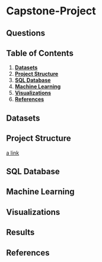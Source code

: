 # Capstone-Project

## Questions

## Table of Contents
1. **[Datasets](#datasets)**
2. **[Project Structure](#structure)**
3. **[SQL Database](#sql)**
4. **[Machine Learning](#learning)**
5. **[Visualizations](#Visuals)**
6. **[References](#references)**


<a name="datasets"></a>
## Datasets


<a name="structure"></a>
## Project Structure
[a link]()

<a name="sql"></a>
## SQL Database

<a name="learning"></a>
## Machine Learning

<a name="Visuals"></a>
## Visualizations

<a name="results"></a>
## Results

<a name="references"></a>
## References
